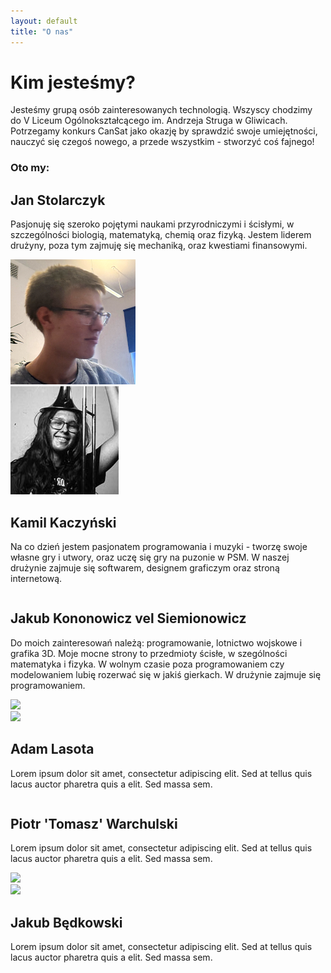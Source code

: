 ```yaml
---
layout: default
title: "O nas"
---
```


# Kim jesteśmy?

Jesteśmy grupą osób zainteresowanych technologią. Wszyscy chodzimy do V Liceum Ogólnokształcącego im. Andrzeja Struga w Gliwicach. Potrzegamy konkurs CanSat jako okazję by sprawdzić swoje umiejętności, nauczyć się czegoś nowego, a przede wszystkim - stworzyć coś fajnego! 


### Oto my:

<div class="card-container">
    <div class="card card-person">
        <div>
            <h2>Jan Stolarczyk</h2>
            <p>
                Pasjonuję się szeroko pojętymi naukami przyrodniczymi i ścisłymi, w szczególności biologią, matematyką, chemią oraz fizyką. Jestem liderem drużyny, poza tym zajmuję się mechaniką, oraz kwestiami finansowymi.
            </p>
        </div>
        <img class="avatar" src="assets/avatars/jan.png">
    </div>
    <div class="card card-person">
        <img class="avatar" src="assets/avatars/kamil.png">
        <div class="column">
            <h2>Kamil Kaczyński</h2>
            <p>
                Na co dzień jestem pasjonatem programowania i muzyki - tworzę swoje własne gry i utwory, oraz uczę się gry na puzonie w PSM. W naszej drużynie zajmuje się softwarem, designem graficzym oraz stroną internetową.
            </p>
        </div>
    </div>
    <div class="card card-person">
        <div>
        <h2>Jakub Kononowicz vel Siemionowicz</h2>
        <p>
            Do moich zainteresowań należą: programowanie, lotnictwo wojskowe i grafika 3D. Moje mocne strony to przedmioty ścisłe, w szególności matematyka i fizyka. W wolnym czasie poza programowaniem czy modelowaniem lubię rozerwać się w jakiś gierkach. W drużynie zajmuje się programowaniem.
        </p>
        </div>
        <img class="avatar" src="https://images.pexels.com/photos/1681010/pexels-photo-1681010.jpeg?auto=compress&cs=tinysrgb&w=1260&h=750&dpr=1">
    </div>
    <div class="card card-person">
        <img class="avatar" src="https://images.pexels.com/photos/1681010/pexels-photo-1681010.jpeg?auto=compress&cs=tinysrgb&w=1260&h=750&dpr=1">
        <div class="column">
            <h2>Adam Lasota</h2>
            <p>
                Lorem ipsum dolor sit amet, consectetur adipiscing elit. Sed at tellus quis lacus auctor pharetra quis a elit. Sed massa sem.
            </p>
        </div>
    </div>
    <div class="card card-person">
        <div>
        <h2>Piotr 'Tomasz' Warchulski</h2>
        <p>
            Lorem ipsum dolor sit amet, consectetur adipiscing elit. Sed at tellus quis lacus auctor pharetra quis a elit. Sed massa sem.
        </p>
        </div>
        <img class="avatar" src="https://images.pexels.com/photos/1681010/pexels-photo-1681010.jpeg?auto=compress&cs=tinysrgb&w=1260&h=750&dpr=1">
    </div>
    <div class="card card-person">
        <img class="avatar" src="https://images.pexels.com/photos/1681010/pexels-photo-1681010.jpeg?auto=compress&cs=tinysrgb&w=1260&h=750&dpr=1">
        <div class="column">
            <h2>Jakub Będkowski</h2>
            <p>
                Lorem ipsum dolor sit amet, consectetur adipiscing elit. Sed at tellus quis lacus auctor pharetra quis a elit. Sed massa sem.
            </p>
        </div>
    </div>
</div>
